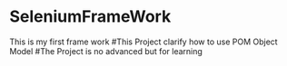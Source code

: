 # SeleniumFrameWork
This is my first frame work
#This Project clarify how to use POM Object Model 
#The Project is no advanced but for learning 

